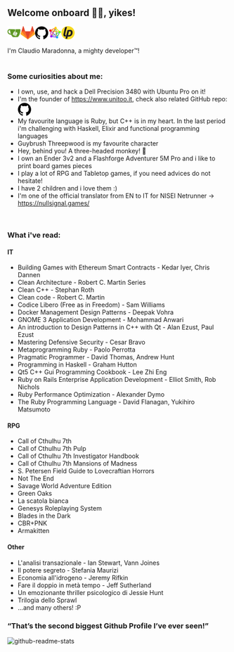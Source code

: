 ## Welcome onboard 🏴‍☠️, yikes!

<a href='https://git.unitoo.it/claudiomaradonna'><img align='left' alt="gitea" src="https://raw.githubusercontent.com/UnitooTeam/UnitooTeam/main/assets/gitea.png" height='30px'/></a>
<a href='https://gitlab.com/claudiomaradonna'><img align='left' alt="gitlab" src="https://raw.githubusercontent.com/UnitooTeam/UnitooTeam/main/assets/gitlab.png" height='30px'/></a>
<a href='https://github.com/FiloSpaTeam'><img align='left' alt="github" src="https://raw.githubusercontent.com/UnitooTeam/UnitooTeam/main/assets/github.png" height='30px'/></a>
<a href='https://social.unitoo.it/claudio'><img align='left' alt="fediverse" src="https://raw.githubusercontent.com/UnitooTeam/UnitooTeam/main/assets/fediverse.png" height='30px'/></a>
<a href='https://it.liberapay.com/penguyman/'><img alt="liberapay" src="https://raw.githubusercontent.com/UnitooTeam/UnitooTeam/main/assets/liberapay.png" height='30px'/></a>

I'm Claudio Maradonna, a mighty developer™️!
<br/>
<br/>

### Some curiosities about me:

- I own, use, and hack a Dell Precision 3480 with Ubuntu Pro on it!
- I'm the founder of https://www.unitoo.it, check also related GitHub repo: <a href='https://github.com/UnitooTeam'><img alt="github" src="https://raw.githubusercontent.com/UnitooTeam/UnitooTeam/main/assets/github.png" height='30px'/></a>
- My favourite language is Ruby, but C++ is in my heart. In the last period i'm challenging with Haskell, Elixir and functional programming languages
- Guybrush Threepwood is my favourite character
- Hey, behind you! A three-headed monkey! 🐒
- I own an Ender 3v2 and a Flashforge Adventurer 5M Pro and i like to print board games pieces
- I play a lot of RPG and Tabletop games, if you need advices do not hesitate!
- I have 2 children and i love them :)
- I'm one of the official translator from EN to IT for NISEI Netrunner -> https://nullsignal.games/

<br>

### What i've read:

#### IT
- Building Games with Ethereum Smart Contracts - Kedar Iyer, Chris Dannen
- Clean Architecture - Robert C. Martin Series
- Clean C++ - Stephan Roth
- Clean code - Robert C. Martin
- Codice Libero (Free as in Freedom) - Sam Williams
- Docker Management Design Patterns - Deepak Vohra
- GNOME 3 Application Development - Mohammad Anwari
- An introduction to Design Patterns in C++ with Qt - Alan Ezust, Paul Ezust
- Mastering Defensive Security - Cesar Bravo
- Metaprogramming Ruby - Paolo Perrotta
- Pragmatic Programmer - David Thomas, Andrew Hunt
- Programming in Haskell - Graham Hutton
- Qt5 C++ Gui Programming Cookbook - Lee Zhi Eng
- Ruby on Rails Enterprise Application Development - Elliot Smith, Rob Nichols
- Ruby Performance Optimization - Alexander Dymo
- The Ruby Programming Language - David Flanagan, Yukihiro Matsumoto

#### RPG

- Call of Cthulhu 7th
- Call of Cthulhu 7th Pulp
- Call of Cthulhu 7th Investigator Handbook
- Call of Cthulhu 7th Mansions of Madness
- S. Petersen Field Guide to Lovecraftian Horrors
- Not The End
- Savage World Adventure Edition
- Green Oaks
- La scatola bianca
- Genesys Roleplaying System
- Blades in the Dark
- CBR+PNK
- Armakitten

#### Other

- L'analisi transazionale - Ian Stewart, Vann Joines
- Il potere segreto - Stefania Maurizi
- Economia all'idrogeno - Jeremy Rifkin
- Fare il doppio in metà tempo - Jeff Sutherland
- Un emozionante thriller psicologico di Jessie Hunt
- Trilogia dello Sprawl
- ...and many others! :P

### “That’s the second biggest Github Profile I’ve ever seen!”

<img alt="github-readme-stats" src="https://github-readme-stats.vercel.app/api?username=FiloSpaTeam&show_icons=true">

